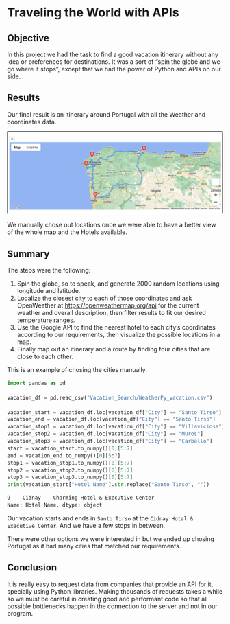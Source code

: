 # Traveling the World with APIs


## Objective

In this project we had the task to find a good vacation itinerary without any idea or preferences for destinations. It was a sort of &ldquo;spin the globe and we go where it stops&rdquo;, except that we had the power of Python and APIs on our side.


## Results

Our final result is an itinerary around Portugal with all the Weather and coordinates data.

![img](./Vacation_Itinerary/WheaterPy_travel_map.png)

We manually chose out locations once we were able to have a better view of the whole map and the Hotels available.


## Summary

The steps were the following:

1.  Spin the globe, so to speak, and generate 2000 random locations using longitude and latitude.
2.  Localize the closest city to each of those coordinates and ask OpenWeather at <https://openweathermap.org/api> for the current weather and overall description, then filter results to fit our desired temperature ranges.
3.  Use the Google API to find the nearest hotel to each city&rsquo;s coordinates according to our requirements, then visualize the possible locations in a map.
4.  Finally map out an itinerary and a route by finding four cities that are close to each other.

This is an example of chosing the cities manually.

```python
import pandas as pd

vacation_df = pd.read_csv("Vacation_Search/WeatherPy_vacation.csv")

vacation_start = vacation_df.loc[vacation_df["City"] == "Santo Tirso"]
vacation_end = vacation_df.loc[vacation_df["City"] == "Santo Tirso"]
vacation_stop1 = vacation_df.loc[vacation_df["City"] == "Villaviciosa"]
vacation_stop2 = vacation_df.loc[vacation_df["City"] == "Muros"]
vacation_stop3 = vacation_df.loc[vacation_df["City"] == "Carballo"]
start = vacation_start.to_numpy()[0][5:7]
end = vacation_end.to_numpy()[0][5:7]
stop1 = vacation_stop1.to_numpy()[0][5:7]
stop2 = vacation_stop2.to_numpy()[0][5:7]
stop3 = vacation_stop3.to_numpy()[0][5:7]
print(vacation_start["Hotel Name"].str.replace("Santo Tirso", ""))

```

```org
9    Cidnay  - Charming Hotel & Executive Center
Name: Hotel Name, dtype: object
```

Our vacation starts and ends in `Santo Tirso` at the `Cidnay Hotal & Executive Center`. And we have a few stops in between.

There were other options we were interested in but we ended up chosing Portugal as it had many cities that matched our requirements.


## Conclusion

It is really easy to request data from companies that provide an API for it, specially using Python libraries. Making thousands of requests takes a while so we must be careful in creating good and performant code so that all possible bottlenecks happen in the connection to the server and not in our program.
